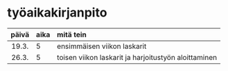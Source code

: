 # työaikakirjanpito

| päivä | aika | mitä tein  |
| :----:|:-----| :-----|
| 19.3. | 5    | ensimmäisen viikon laskarit |
| 26.3. | 5    | toisen viikon laskarit ja harjoitustyön aloittaminen |
